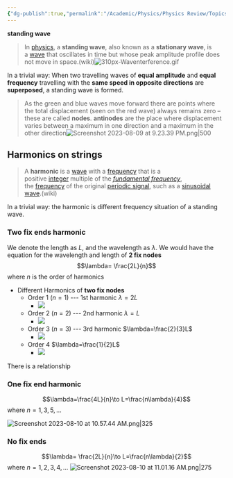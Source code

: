 ```yaml
---
{"dg-publish":true,"permalink":"/Academic/Physics/Physics Review/Topics/Standing waves/"}
---
```



**standing wave**
>In [physics](https://en.wikipedia.org/wiki/Physics "Physics"), a **standing wave**, also known as a **stationary wave**, is a [wave](https://en.wikipedia.org/wiki/Wave "Wave") that oscillates in time but whose peak amplitude profile does not move in space.(wiki)![310px-Waventerference.gif](https://upload.wikimedia.org/wikipedia/commons/thumb/5/5d/Waventerference.gif/310px-Waventerference.gif)

In a trivial way: When two travelling waves of **equal amplitude** and **equal frequency** travelling with the **same speed in opposite directions** are **superposed**, a standing wave is formed.


>As the green and blue waves move forward there are points where the total displacement (seen on the red wave) always remains zero – these are called **nodes**.
>**antinodes** are the place where displacement varies between a maximum in one direction and a maximum in the other direction![Screenshot 2023-08-09 at 9.23.39 PM.png|500](/img/user/Attachments/Screenshot%202023-08-09%20at%209.23.39%20PM.png)

## Harmonics on strings
>A **harmonic** is a [wave](https://en.wikipedia.org/wiki/Wave "Wave") with a [frequency](https://en.wikipedia.org/wiki/Frequency "Frequency") that is a positive [integer](https://en.wikipedia.org/wiki/Integer "Integer") multiple of the _[fundamental frequency](https://en.wikipedia.org/wiki/Fundamental_frequency "Fundamental frequency")_, the [frequency](https://en.wikipedia.org/wiki/Frequency "Frequency") of the original [periodic signal](https://en.wikipedia.org/wiki/Periodic_signal "Periodic signal"), such as a [sinusoidal wave](https://en.wikipedia.org/wiki/Sinusoidal_wave "Sinusoidal wave").(wiki)

In a trivial way: the harmonic is different frequency situation of a standing wave.

### Two fix ends harmonic
We denote the length as $L$, and the wavelength as $\lambda$. We would have the equation for the wavelength and length of **2 fix nodes**
$$\lambda= \frac{2L}{n}$$
where $n$ is the order of harmonics

- Different Harmonics of **two fix nodes**
	- Order 1 ($n=1$) --- 1st harmonic $\lambda=2L$
		- ![](https://upload.wikimedia.org/wikipedia/commons/thumb/5/54/Pipe001.gif/220px-Pipe001.gif)
	- Order 2 ($n=2$) --- 2nd harmonic $\lambda=L$
		- ![](https://upload.wikimedia.org/wikipedia/commons/thumb/a/a8/Pipe002.gif/220px-Pipe002.gif)
	- Order 3 ($n=3$) --- 3rd harmonic  $\lambda=\frac{2}{3}L$
		- ![](https://upload.wikimedia.org/wikipedia/commons/thumb/a/a9/Pipe003.gif/220px-Pipe003.gif)
	- Order 4 $\lambda=\frac{1}{2}L$
		- ![](https://upload.wikimedia.org/wikipedia/commons/thumb/6/6c/Pipe004.gif/220px-Pipe004.gif)

There is a relationship 

### One fix end harmonic
$$\lambda=\frac{4L}{n}\to L=\frac{n\lambda}{4}$$
where $n=1,3,5,...$

![Screenshot 2023-08-10 at 10.57.44 AM.png|325](/img/user/Attachments/Screenshot%202023-08-10%20at%2010.57.44%20AM.png)

### No fix ends
$$\lambda= \frac{2L}{n}\to L=\frac{n\lambda}{2}$$
where $n=1,2,3,4,...$
![Screenshot 2023-08-10 at 11.01.16 AM.png|275](/img/user/Attachments/Screenshot%202023-08-10%20at%2011.01.16%20AM.png)



